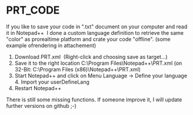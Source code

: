 # PRT_CODE
If you like to save your code in ".txt" document on your computer and read it in Notepad++  I done a custom language definition to retrieve the same "color" as prorealtime platform and crate your code "offline". (some example ofrendering in attachement)

1. Download PRT.xml  (Right-click and choosing save as target...)
2. Save it to the right location C:\Program Files\Notepad++\PRT.xml (on 32-Bit: C:\Program Files (x86)\Notepad++\PRT.xml)
3. Start Notepad++ and click on Menu Language -> Define your language
4. Import your userDefineLang
5. Restart Notepad++

There is still some missing functions. If someone improve it, I will update further versions on github ;-)

